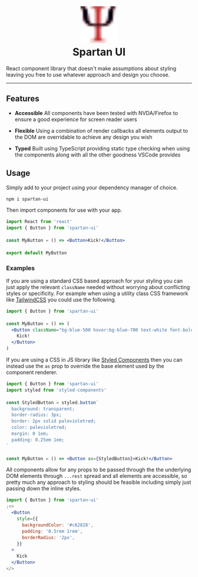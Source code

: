 <h1 align="center">
  <img src="./site/assets/psi.svg" height="100" width="100" role="presentation" aria-hidden /><br />
  Spartan UI
</h1>

React component library that doesn't make assumptions about styling leaving you free to use whatever approach and design you choose.

---

## Features

- **Accessible** All components have been tested with NVDA/Firefox to ensure a good experience for screen reader users

- **Flexible** Using a combination of render callbacks all elements output to the DOM are overridable to achieve any design you wish

- **Typed** Built using TypeScript providing static type checking when using the components along with all the other goodness VSCode provides

## Usage

Simply add to your project using your dependency manager of choice.

```bash
npm i spartan-ui
```

Then import components for use with your app.

```jsx static
import React from 'react'
import { Button } from 'spartan-ui'

const MyButton = () => <Button>Kick!</Button>

export default MyButton
```

### Examples

If you are using a standard CSS based approach for your styling you can just apply the relevant `className` needed without worrying about conflicting styles or specificity. For example when using a utility class CSS framework like [TailwindCSS](https://tailwindcss.com) you could use the following.

```jsx static
import { Button } from 'spartan-ui'

const MyButton = () => (
  <Button className="bg-blue-500 hover:bg-blue-700 text-white font-bold py-2 px-4 rounded">
    Kick!
  </Button>
)
```

If you are using a CSS in JS library like [Styled Components](https://www.styled-components.com/) then you can instead use the `as` prop to override the base element used by the component renderer.

```jsx static
import { Button } from 'spartan-ui'
import styled from 'styled-components'

const StyledButton = styled.button`
  background: transparent;
  border-radius: 3px;
  border: 2px solid palevioletred;
  color: palevioletred;
  margin: 0 1em;
  padding: 0.25em 1em;
`

const MyButton = () => <Button as={StyledButton}>Kick!</Button>
```

All components allow for any props to be passed through the the underlying DOM elements through `...rest` spread and all elements are accessible, so pretty much any approach to styling should be feasible including simply just passing down the inline styles.

```jsx
import { Button } from 'spartan-ui'
;<>
  <Button
    style={{
      backgroundColor: '#c62828',
      padding: '0.5rem 1rem',
      borderRadius: '2px',
    }}
  >
    Kick
  </Button>
</>
```
